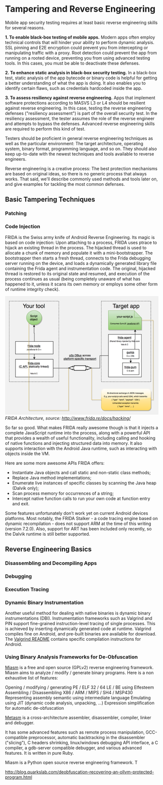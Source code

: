 # Tampering and Reverse Engineering

Mobile app security testing requires at least basic reverse engineering skills for several reasons.

**1. To enable black-box testing of mobile apps.** Modern apps often employ technical controls that will hinder your ability to perform dynamic analysis. SSL pinning and E2E encryption could prevent you from intercepting or manipulating traffic with a proxy. Root detection could prevent the app from running on a rooted device, preventing you from using advanced testing tools. In this cases, you must be able to deactivate these defenses.

**2. To enhance static analysis in black-box security testing.** In a black-box test, static analysis of the app bytecode or binary code is helpful for getting a better understanding of what the app is doing. It also enables you to identify certain flaws, such as credentials hardcoded inside the app.

**3. To assess resiliency against reverse engineering.**  Apps that implement software protections according to MASVS L3 or L4 should be resilient against reverse engineering. In this case, testing the reverse engineering defenses ("resiliency assessment") is part of the overall security test. In the resiliency assessment, the tester assumes the role of the reverse engineer and attempts to bypass the defenses. Advanced reverse engineering skills are required to perform this kind of test.

Testers should be proficient in general reverse engineering techniques as well as the particular environment: The target architecture, operating system, binary format, programming language, and so on. They should also keep up-to-date with the newest techniques and tools available to reverse engineers.

Reverse engineering is a creative process: The best protection mechanisms are based on original ideas, so there is no generic process that always works. That said, we'll describe commonly used methods and tools later on, and give examples for tackling the most common defenses.

## Basic Tampering Techniques

### Patching

### Code Injection

FRIDA is the Swiss army knife of Android Reverse Engineering. Its magic is based on code injection: Upon attaching to a process, FRIDA uses ptrace to hijack an existing thread in the process. The hijacked thread is used to allocate a chunk of memory and populate it with a mini-bootstrapper. The bootstrapper then starts a fresh thread, connects to the Frida debugging server running on the device, and loads a dynamically generated library file containing the Frida agent and instrumentation code. The original, hijacked thread is restored to its original state and resumed, and execution of the process continues as usual (being completely unaware of what has happened to it, unless it scans its own memory or employs some other form of runtime integrity check).

![Frida](images/frida.png)
*FRIDA Architecture, source: http://www.frida.re/docs/hacking/*

So far so good. What makes FRIDA really awesome though is that it injects a complete JavaScript runtime into the process, along with a powerful API that provides a wealth of useful functionality, including calling and hooking of native functions and injecting structured data into memory. It also supports interaction with the Android Java runtime, such as interacting with objects inside the VM.

Here are some more awesome APIs FRIDA offers:

-	Instantiate Java objects and call static and non-static class methods;
-	Replace Java method implementations;
-	Enumerate live instances of specific classes by scanning the Java heap (Dalvik only);
-	Scan process memory for occurrences of a string;
-	Intercept native function calls to run your own code at function entry and exit.

Some features unfortunately don’t work yet on current Android devices platforms. Most notably, the FRIDA Stalker - a code tracing engine based on dynamic recompilation - does not support ARM at the time of this writing (version 7.2.0). Also, support for ART has been included only recently, so the Dalvik runtime is still better supported.

## Reverse Engineering Basics

### Disassembling and Decompiling Apps

### Debugging

### Execution Tracing

### Dynamic Binary Instrumentation

Another useful method for dealing with native binaries is dynamic binary instrumentations (DBI). Instrumentation frameworks such as Valgrind and PIN support fine-grained instruction-level tracing of single processes. This is achieved by inserting dynamically generated code at runtime. Valgrind compiles fine on Android, and pre-built binaries are available for download. The [Valgrind README](http://valgrind.org/docs/manual/dist.readme-android.html) contains specific compilation instructions for Android.

### Using Binary Analysis Frameworks for De-Obfuscation

[Miasm](https://github.com/cea-sec/miasm) is a free and open source (GPLv2) reverse engineering framework. Miasm aims to analyze / modify / generate binary programs. Here is a non exhaustive list of features:

Opening / modifying / generating PE / ELF 32 / 64 LE / BE using Elfesteem
Assembling / Disassembling X86 / ARM / MIPS / SH4 / MSP430
Representing assembly semantic using intermediate language
Emulating using JIT (dynamic code analysis, unpacking, ...)
Expression simplification for automatic de-obfuscation

[Metasm](https://github.com/jjyg/metasm) is a cross-architecture assembler, disassembler, compiler, linker and debugger.

It has some advanced features such as remote process manipulation, GCC-compatible preprocessor, automatic backtracking in the disassembler ("slicing"), C headers shrinking, linux/windows debugging API interface, a C compiler, a gdb-server compatible debugger, and various advanced features. It is written in pure Ruby.

Miasm is a Python open source reverse engineering framework. T

http://blog.quarkslab.com/deobfuscation-recovering-an-ollvm-protected-program.html
